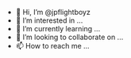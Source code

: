 - 👋 Hi, I’m @jpflightboyz
- 👀 I’m interested in ...
- 🌱 I’m currently learning ...
- 💞️ I’m looking to collaborate on ...
- 📫 How to reach me ...

<!---
jpflightboyz/jpflightboyz is a ✨ special ✨ repository because its `README.md` (this file) appears on your GitHub profile.
You can click the Preview link to take a look at your changes.
--->
